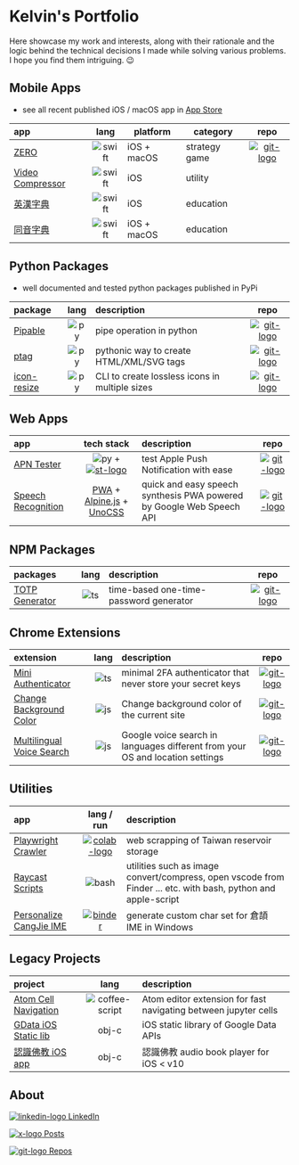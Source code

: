 # Kelvin's Portfolio

Here showcase my work and interests, along with their rationale and the logic behind the technical decisions I made while solving various problems. I hope you find them intriguing. 😉

## Mobile Apps

- see all recent published iOS / macOS app in [App Store]

| app                |   lang   | platform    | category      |           repo           |
| :----------------- | :------: | ----------- | ------------- | :----------------------: |
| [ZERO]             | ![swift] | iOS + macOS | strategy game | [![git-logo]][zero-game] |
| [Video Compressor] | ![swift] | iOS         | utility       |                          |
| [英漢字典]         | ![swift] | iOS         | education     |                          |
| [同音字典]         | ![swift] | iOS + macOS | education     |                          |

## Python Packages

- well documented and tested python packages published in PyPi

| package       | lang  | description                                    |              repo              |
|:------------- |:-----:|:---------------------------------------------- |:------------------------------:|
| [Pipable]     | ![py] | pipe operation in python                       |   [![git-logo]][pipable-git]   |
| [ptag]        | ![py] | pythonic way to create HTML/XML/SVG tags       |    [![git-logo]][ptag-git]     |
| [icon-resize] | ![py] | CLI to create lossless icons in multiple sizes | [![git-logo]][icon-resize-git] |

## Web Apps

| app                  |           tech stack           | description                                                          |            repo            |
|:-------------------- |:------------------------------:|:-------------------------------------------------------------------- |:--------------------------:|
| [APN Tester]         |    ![py] + [![st-logo]][st]    | test Apple Push Notification with ease                               | [![git-logo]][apn-tester]  |
| [Speech Recognition] | [PWA] + [Alpine.js] + [UnoCSS] | quick and easy speech synthesis PWA powered by Google Web Speech API | [![git-logo]][voice-recog] |

## NPM Packages

| packages         | lang  | description                            |           repo           |
| :--------------- | :---: | :------------------------------------- | :----------------------: |
| [TOTP Generator] | ![ts] | time-based one-time-password generator | [![git-logo]][totp-auth] |

## Chrome Extensions

| extension                   | lang  | description                                                                   |                     repo                      |
| :-------------------------- | :---: | :---------------------------------------------------------------------------- | :-------------------------------------------: |
| [Mini Authenticator]        | ![ts] | minimal 2FA authenticator that never store your secret keys                   |           [![git-logo]][mini-auth]            |
| [Change Background Color]   | ![js] | Change background color of the current site                                   | [![git-logo]][chrome-change-background-color] |
| [Multilingual Voice Search] | ![js] | Google voice search in languages different from your OS and location settings |        [![git-logo]][voice-search-crx]        |

## Utilities

| app                       |            lang / run             | description                                                                                                   |
|:------------------------- |:---------------------------------:|:------------------------------------------------------------------------------------------------------------- |
| [Playwright Crawler]      | [![colab-logo]][playwright-colab] | web scrapping of Taiwan reservoir storage                                                                     |
| [Raycast Scripts]         |              ![bash]              | utilities such as image convert/compress, open vscode from Finder ... etc. with bash, python and apple-script |
| [Personalize CangJie IME] |    [![binder]][cangjie-ipynb]     | generate custom char set for 倉頡 IME in Windows                                                              |

## Legacy Projects

| project                           |       lang       | description                                                     |
| :-------------------------------- | :--------------: | :-------------------------------------------------------------- |
| [Atom Cell Navigation]            | ![coffee-script] | Atom editor extension for fast navigating between jupyter cells |
| [GData iOS Static lib]            |      obj-c       | iOS static library of Google Data APIs                          |
| [認識佛教 iOS app][buddhism-objc] |      obj-c       | 認識佛教 audio book player for iOS < v10                        |

## About

[![linkedin-logo] LinkedIn][linkedin]

[![x-logo] Posts][x-post]

[![git-logo] Repos][github]

[alpine.js]: https://alpinejs.dev
[APN Tester]: https://apn-tester.streamlit.app
[apn-tester]: https://github.com/hoishing/apn-tester
[App Store]: https://apps.apple.com/hk/developer/fbm/id371152397
[Atom Cell Navigation]: https://github.com/hoishing/cell-navigation
[bash]: https://api.iconify.design/logos/bash-icon.svg?width=20
[binder]: https://mybinder.org/badge_logo.svg
[buddhism-objc]: https://github.com/hoishing/buddhism-objc
[cangjie-ipynb]: https://mybinder.org/v2/gh/hoishing/cangjie/HEAD?labpath=create_code.ipynb
[Change Background Color]: https://chrome.google.com/webstore/detail/change-background-color/ajlcblmihhjochfgehfcfiopkcbfnlfh
[chrome-change-background-color]: https://github.com/hoishing/chrome-change-background-color
[coffee-script]: https://api.iconify.design/cib/coffeescript.svg?color=%235999FF&width=20
[colab-logo]: https://colab.research.google.com/assets/colab-badge.svg
[GData iOS Static lib]: https://github.com/hoishing/GData-iOS-Static-Library-1.12
[git-logo]: https://api.iconify.design/bi/github.svg?color=%236FD886&width=20
[github]: https://github.com/hoishing
[icon-resize-git]: https://github.com/hoishing/icon-resize
[icon-resize]: https://pypi.org/project/icon-resize
[js]: https://api.iconify.design/logos/javascript.svg?width=20
[linkedin-logo]: https://api.iconify.design/devicon/linkedin.svg?width=20
[linkedin]: https://www.linkedin.com/in/hoishing
[Mini Authenticator]: https://chrome.google.com/webstore/detail/mini-authenticator/nmhjblhloefhbhgbfkdgdpjabaocnhha
[mini-auth]: https://github.com/hoishing/mini-authenticator
[Multilingual Voice Search]: https://chrome.google.com/webstore/detail/multilingual-voice-search/ecfkiahgkikgihfhkmpggilephnaaidm
[Personalize CangJie IME]: https://github.com/hoishing/cangjie
[pipable-git]: https://github.com/hoishing/pipable
[pipable]: https://pypi.org/project/pipable
[Playwright Crawler]: https://github.com/hoishing/playwright-crawler
[playwright-colab]: https://colab.research.google.com/github/hoishing/playwright-crawler/blob/main/tw-reservoir.ipynb
[ptag-git]: https://github.com/hoishing/ptag
[ptag]: https://pypi.org/project/ptag
[pwa]: https://developer.mozilla.org/en-US/docs/Web/Progressive_web_apps
[py]: https://api.iconify.design/logos/python.svg?width=20
[Raycast Scripts]: https://github.com/hoishing/raycast-scripts
[Speech Recognition]: https://hoishing.github.io/speech-recog
[st-logo]: https://api.iconify.design/logos/streamlit.svg?width=20
[st]: https://streamlit.io
[swift]: https://api.iconify.design/logos/swift.svg?width=20
[TOTP Generator]: https://www.npmjs.com/package/totp-auth
[totp-auth]: https://github.com/hoishing/totp-auth
[ts]: https://api.iconify.design/logos/typescript-icon.svg?width=20
[unocss]: https://github.com/unocss/unocss
[Video Compressor]: https://apps.apple.com/hk/app/video-compressor/id482465886
[voice-recog]: https://github.com/hoishing/voice-recog
[voice-search-crx]: https://github.com/hoishing/multilingual-voice-search
[x-logo]: https://api.iconify.design/ri:twitter-x-fill.svg?width=20&color=DarkGray
[x-post]: https://x.com/hoishing
[zero-game]: https://github.com/hoishing/zero-game
[ZERO]: https://apps.apple.com/hk/app/zero-tbs/id1399856976
[同音字典]: https://apps.apple.com/hk/app/%E5%90%8C%E9%9F%B3%E5%AD%97%E5%85%B8/id956045098
[英漢字典]: https://apps.apple.com/hk/app/%E8%8B%B1%E6%BC%A2%E5%AD%97%E5%85%B8-ec-dict/id371152394
